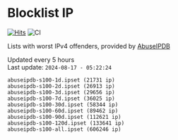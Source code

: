 # Blocklist IP

[![Hits](https://hits.seeyoufarm.com/api/count/incr/badge.svg?url=https%3A%2F%2Fgithub.com%2Fborestad%2Fblocklist-ip%2F&count_bg=%2379C83D&title_bg=%23555555&icon=&icon_color=%23E7E7E7&title=hits&edge_flat=false)](https://hits.seeyoufarm.com)  ![CI](https://img.shields.io/github/workflow/status/borestad/blocklist-ip/CI?style=flat-square)

Lists with worst IPv4 offenders, provided by [AbuseIPDB](https://www.abuseipdb.com/)

<!-- FOOTER-PLACEHOLDER -->
Updated every 5 hours<br>
Last update: `2024-08-17 - 05:22:24`
```
abuseipdb-s100-1d.ipset (21731 ip)
abuseipdb-s100-2d.ipset (26913 ip)
abuseipdb-s100-3d.ipset (29656 ip)
abuseipdb-s100-7d.ipset (36025 ip)
abuseipdb-s100-30d.ipset (58344 ip)
abuseipdb-s100-60d.ipset (89462 ip)
abuseipdb-s100-90d.ipset (112621 ip)
abuseipdb-s100-120d.ipset (133641 ip)
abuseipdb-s100-all.ipset (606246 ip)
```
